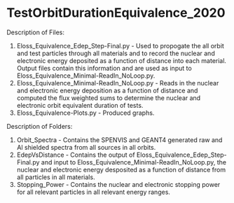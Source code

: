 # TestOrbitDurationEquivalence_2020

Description of Files:

1. Eloss_Equivalence_Edep_Step-Final.py - Used to propogate the all orbit and test particles through all materials and to record the nuclear and electronic energy deposited as a function of distance into each material. Output files contain this information and are used as input to Eloss_Equivalence_Minimal-ReadIn_NoLoop.py.
2. Eloss_Equivalence_Minimal-ReadIn_NoLoop.py - Reads in the nuclear and electronic energy deposition as a function of distance and computed the flux weighted sums to determine the nuclear and electronic orbit equivalent duration of tests.
3. Eloss_Equivalence-Plots.py - Produced graphs.

Description of Folders:

1. Orbit_Spectra - Contains the SPENVIS and GEANT4 generated raw and Al shielded spectra from all sources in all orbits.
2. EdepVsDistance - Contains the output of Eloss_Equivalence_Edep_Step-Final.py and input to Eloss_Equivalence_Minimal-ReadIn_NoLoop.py, the nuclear and electronic energy desposited as a function of distance from all particles in all materials.
3. Stopping_Power - Contains the nuclear and electronic stopping power for all relevant particles in all relevant energy ranges.
